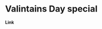 <h1>Valintains Day special</h1>
<a herf ="https://subham223sah.github.io/Valintains_day_Project/"> <strong>Link</strong></a>

